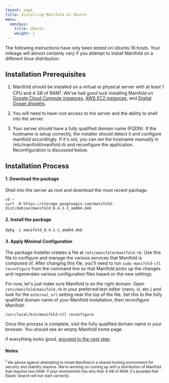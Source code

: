 ```yaml
---
layout: page
title: Installing Manifold on Ubuntu
menu:
  omnibus:
    title: Ubuntu
    weight: 1
---
```


The following instructions have only been tested on Ubuntu 16 hosts. Your mileage will almost certainly vary if you attempt to install Manifold on a different linux distribution.

## Installation Prerequisites

1. Manifold should be installed on a virtual or physical server with at least 1 CPU and 4 GB of RAM<sup>[1](#note-1)</sup>. We've had good luck installing Manifold on [Google Cloud Compute instances](https://cloud.google.com/compute/docs/instances/), [AWS EC2 instances](https://aws.amazon.com/ec2/instance-types/), and [Digital Ocean droplets](https://www.digitalocean.com/).

2. You will need to have root access to the server and the ability to shell into the server.

3. Your server should have a fully qualified domain name (FQDN). If the hostname is setup correctly, the installer should detect it and configure manifold accordingly. If it's not, you can set the hostname manually in /etc/manifold/manifold.rb and reconfigure the application. Reconfiguration is discussed below.

## Installation Process

#### 1. Download the package

Shell into the server as root and download the most recent package.

```
cd ~
curl -O https://storage.googleapis.com/manifold-dist/debian/manifold_0.4.1-1_amd64.deb
```

#### 2. Install the package

```
dpkg -i manifold_0.4.1-1_amd64.deb
```

#### 3. Apply Minimal Configuration

The package installer creates a file at `/etc/manifold/manifold.rb`. Use this file to configure and manage the various services that Manifold is composed of. After changing this file, you'll need to run `sudo manifold-ctl reconfigure` from the command line so that Manifold picks up the changes and regenerates various configuration files based on the new settings.

For now, let's just make sure Manifold is on the right domain. Open `/etc/manifold/manifold.rb` in your preferred text editor (nano, vi, etc.) and look for the `external_url` setting near the top of the file. Set this to the fully qualified domain name of your Manifold installation, then reconfigure Manifold:

```
/usr/local/bin/manifold-ctl reconfigure
```

Once this process is complete, visit the fully qualified domain name in your browser. You should see an empty Manifold home page.

If everything looks good, [proceed to the next step](/docs/installing/access_backend.html).

#### Notes

<small>
<a name="note-1"></a><sup>1</sup> We advise against attempting to install Manifold in a shared hosting environment for security and stability reasons. We're working on coming up with a distribution of Manifold that requires less RAM. If your environment has less than 4 GB of RAM, it's possible that Elastic Search will  not start correctly.
</small>
